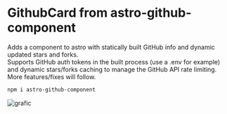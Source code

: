 # GithubCard from astro-github-component

Adds a component to astro with statically built GitHub info and dynamic updated stars and forks. <br/>
Supports GitHub auth tokens in the built process (use a .env for example) and dynamic stars/forks caching to manage the GitHub API rate limiting. <br/>
More features/fixes will follow.

```sh
npm i astro-github-component
```

![grafic](https://github.com/vaporvee/astro-github-component/assets/80621863/2ade5799-055c-419c-b6af-997a2bb337df)
